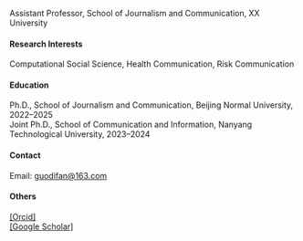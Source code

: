 

Assistant Professor, School of Journalism and Communication, XX University

#### Research Interests
Computational Social Science, Health Communication, Risk Communication

#### Education
Ph.D., School of Journalism and Communication, Beijing Normal University, 2022–2025\
Joint Ph.D., School of Communication and Information, Nanyang Technological University, 2023–2024

#### Contact
Email: guodifan@163.com

#### Others
[[Orcid]](https://orcid.org/0000-0002-0048-985X) \
[[Google Scholar]](https://scholar.google.com/citations?user=qoUv7vYAAAAJ&hl=en&oi=ao)

